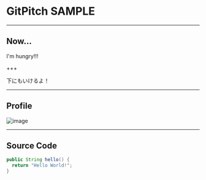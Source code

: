 # GitPitch SAMPLE

---

## Now...

I'm hungry!!!

+++

下にもいけるよ！

---

## Profile

![image]()

---

## Source Code

```Java
public String hello() {
  return "Hello World!";
}
```
